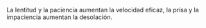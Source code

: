 La lentitud y la paciencia aumentan la velocidad eficaz, la prisa y la impaciencia aumentan la desolación.